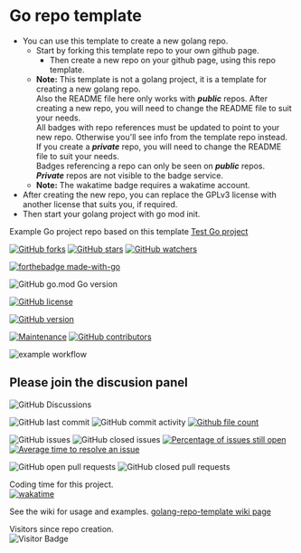 # Go repo template
- You can use this template to create a new golang repo.
  - Start by forking this template repo to your own github page.
    - Then create a new repo on your github page, using this repo template.
  - __Note:__ This template is not a golang project, it is a template for creating a new golang repo.</br>
  Also the README file here only works with ___public___ repos.
  After creating a new repo, you will need to change the README file to suit your needs.</br>
  All badges with repo references must be updated to point to your new repo. Otherwise you'll see info from the template repo instead.</br>
  If you create a ___private___ repo, you will need to change the README file to suit your needs.</br>
  Badges referencing a repo can only be seen on ___public___ repos. ___Private___ repos are not visible to the badge service.
  - __Note:__ The wakatime badge requires a wakatime account.
- After creating the new repo, you can replace the GPLv3 license with another license that suits you, if required.
- Then start your golang project with go mod init.

Example Go project repo based on this template [Test Go project](https://GitHub.com/Lerking/test-go-project)

[![GitHub forks](https://img.shields.io/github/forks/Lerking/golang-repo-template.svg?style=social&label=Fork&maxAge=2592000)](https://GitHub.com/Lerking/golang-repo-template/forks/)
[![GitHub stars](https://img.shields.io/github/stars/Lerking/golang-repo-template.svg?style=social&label=Star&maxAge=2592000)](https://GitHub.com/Lerking/golang-repo-template/stargazers/)
[![GitHub watchers](https://img.shields.io/github/watchers/Lerking/golang-repo-template.svg?style=social&label=Watch&maxAge=2592000)](https://GitHub.com/Lerking/golang-repo-template/watchers/)

[![forthebadge made-with-go](http://ForTheBadge.com/images/badges/made-with-go.svg)](https://go.dev/)

![GitHub go.mod Go version](https://img.shields.io/github/go-mod/go-version/Lerking/golang-repo-template)

[![GitHub license](https://img.shields.io/github/license/Lerking/golang-repo-template.svg)](https://github.com/Lerking/golang-repo-template/blob/master/LICENSE)

[![GitHub version](https://badge.fury.io/gh/Lerking-golang-repo-template.svg)](https://github.com/Lerking/golang-repo-template)

[![Maintenance](https://img.shields.io/badge/Maintained%3F-yes-green.svg)](https://GitHub.com/Lerking/golang-repo-template.github.io/graphs/commit-activity)
[![GitHub contributors](https://img.shields.io/github/contributors/Lerking/golang-repo-template.svg)](https://GitHub.com/Lerking/golang-repo-template/graphs/contributors/)

![example workflow](https://github.com/Lerking/golang-repo-template/actions/workflows/go.yml/badge.svg)

## Please join the discusion panel</br>
![GitHub Discussions](https://img.shields.io/github/discussions/Lerking/golang-repo-template)

![GitHub last commit](https://img.shields.io/github/last-commit/Lerking/golang-repo-template)
![GitHub commit activity](https://img.shields.io/github/commit-activity/m/Lerking/golang-repo-template)
[![Github file count](https://img.shields.io/github/directory-file-count/Lerking/golang-repo-template)]()

![GitHub issues](https://img.shields.io/github/issues-raw/Lerking/golang-repo-template)
![GitHub closed issues](https://img.shields.io/github/issues-closed-raw/Lerking/golang-repo-template)
[![Percentage of issues still open](http://isitmaintained.com/badge/open/Lerking/golang-repo-template.svg)](http://isitmaintained.com/project/Lerking/golang-repo-template "Percentage of issues still open")
[![Average time to resolve an issue](http://isitmaintained.com/badge/resolution/Lerking/golang-repo-template.svg)](http://isitmaintained.com/project/Lerking/golang-repo-template "Average time to resolve an issue")

![GitHub open pull requests](https://img.shields.io/github/issues-pr-raw/Lerking/golang-repo-template)
![GitHub closed pull requests](https://img.shields.io/github/issues-pr-closed-raw/Lerking/golang-repo-template)

Coding time for this project.</br>
[![wakatime](https://wakatime.com/badge/user/d43f2852-fd6f-45b4-b713-558ad18204d4/project/3bf1925d-c859-44af-b2e6-3f53d804d3a0.svg)](https://wakatime.com/badge/user/d43f2852-fd6f-45b4-b713-558ad18204d4/project/3bf1925d-c859-44af-b2e6-3f53d804d3a0)

See the wiki for usage and examples.
[golang-repo-template wiki page](https://github.com/Lerking/golang-repo-template/wiki)

Visitors since repo creation.</br>
![Visitor Badge](https://visitor-badge.laobi.icu/badge?page_id=Lerking.golang-repo-template)
